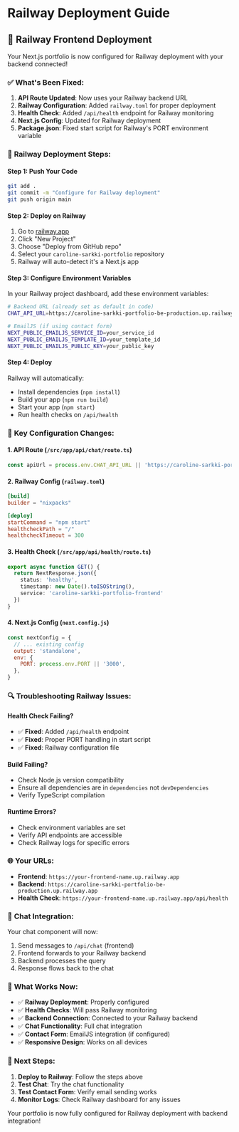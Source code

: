 # Railway Deployment Guide

## 🚀 **Railway Frontend Deployment**

Your Next.js portfolio is now configured for Railway deployment with your backend connected!

### ✅ **What's Been Fixed:**

1. **API Route Updated**: Now uses your Railway backend URL
2. **Railway Configuration**: Added `railway.toml` for proper deployment
3. **Health Check**: Added `/api/health` endpoint for Railway monitoring
4. **Next.js Config**: Updated for Railway deployment
5. **Package.json**: Fixed start script for Railway's PORT environment variable

### 🔧 **Railway Deployment Steps:**

#### **Step 1: Push Your Code**
```bash
git add .
git commit -m "Configure for Railway deployment"
git push origin main
```

#### **Step 2: Deploy on Railway**
1. Go to [railway.app](https://railway.app)
2. Click "New Project"
3. Choose "Deploy from GitHub repo"
4. Select your `caroline-sarkki-portfolio` repository
5. Railway will auto-detect it's a Next.js app

#### **Step 3: Configure Environment Variables**
In your Railway project dashboard, add these environment variables:

```bash
# Backend URL (already set as default in code)
CHAT_API_URL=https://caroline-sarkki-portfolio-be-production.up.railway.app

# EmailJS (if using contact form)
NEXT_PUBLIC_EMAILJS_SERVICE_ID=your_service_id
NEXT_PUBLIC_EMAILJS_TEMPLATE_ID=your_template_id
NEXT_PUBLIC_EMAILJS_PUBLIC_KEY=your_public_key
```

#### **Step 4: Deploy**
Railway will automatically:
- Install dependencies (`npm install`)
- Build your app (`npm run build`)
- Start your app (`npm start`)
- Run health checks on `/api/health`

### 🎯 **Key Configuration Changes:**

#### **1. API Route (`/src/app/api/chat/route.ts`)**
```typescript
const apiUrl = process.env.CHAT_API_URL || 'https://caroline-sarkki-portfolio-be-production.up.railway.app'
```

#### **2. Railway Config (`railway.toml`)**
```toml
[build]
builder = "nixpacks"

[deploy]
startCommand = "npm start"
healthcheckPath = "/"
healthcheckTimeout = 300
```

#### **3. Health Check (`/src/app/api/health/route.ts`)**
```typescript
export async function GET() {
  return NextResponse.json({ 
    status: 'healthy', 
    timestamp: new Date().toISOString(),
    service: 'caroline-sarkki-portfolio-frontend'
  })
}
```

#### **4. Next.js Config (`next.config.js`)**
```javascript
const nextConfig = {
  // ... existing config
  output: 'standalone',
  env: {
    PORT: process.env.PORT || '3000',
  },
}
```

### 🔍 **Troubleshooting Railway Issues:**

#### **Health Check Failing?**
- ✅ **Fixed**: Added `/api/health` endpoint
- ✅ **Fixed**: Proper PORT handling in start script
- ✅ **Fixed**: Railway configuration file

#### **Build Failing?**
- Check Node.js version compatibility
- Ensure all dependencies are in `dependencies` not `devDependencies`
- Verify TypeScript compilation

#### **Runtime Errors?**
- Check environment variables are set
- Verify API endpoints are accessible
- Check Railway logs for specific errors

### 🌐 **Your URLs:**

- **Frontend**: `https://your-frontend-name.up.railway.app`
- **Backend**: `https://caroline-sarkki-portfolio-be-production.up.railway.app`
- **Health Check**: `https://your-frontend-name.up.railway.app/api/health`

### 💬 **Chat Integration:**

Your chat component will now:
1. Send messages to `/api/chat` (frontend)
2. Frontend forwards to your Railway backend
3. Backend processes the query
4. Response flows back to the chat

### 🎉 **What Works Now:**

- ✅ **Railway Deployment**: Properly configured
- ✅ **Health Checks**: Will pass Railway monitoring
- ✅ **Backend Connection**: Connected to your Railway backend
- ✅ **Chat Functionality**: Full chat integration
- ✅ **Contact Form**: EmailJS integration (if configured)
- ✅ **Responsive Design**: Works on all devices

### 🚀 **Next Steps:**

1. **Deploy to Railway**: Follow the steps above
2. **Test Chat**: Try the chat functionality
3. **Test Contact Form**: Verify email sending works
4. **Monitor Logs**: Check Railway dashboard for any issues

Your portfolio is now fully configured for Railway deployment with backend integration!
